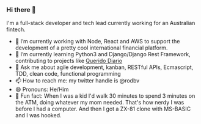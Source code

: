 ### Hi there 👋

I'm a full-stack developer and tech lead currently working for an Australian fintech.

- 🔭  I’m currently working with Node, React and AWS to support the development of a pretty cool international financial platform.
- 🌱  I’m currently learning Python3 and Django/Django Rest Framework, contributing to projects like [Querido Diario](https://github.com/okfn-brasil/querido-diario/)
- 💬  Ask me about agile development, kanban, RESTful APIs, Ecmascript, TDD, clean code, functional programming
- 📫  How to reach me: my twitter handle is @rodbv
- 😄  Pronouns: He/Him
- 🥴  Fun fact: When I was a kid I'd walk 30 minutes to spend 3 minutes on the ATM, doing whatever my mom needed. That's how nerdy I was before I had a computer. And then I got a ZX-81 clone with MS-BASIC and I was hooked.
